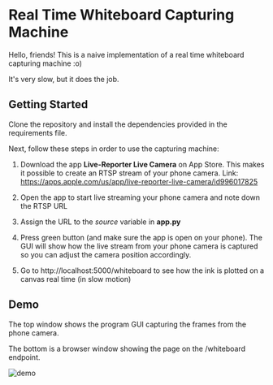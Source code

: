 # Real Time Whiteboard Capturing Machine

Hello, friends! This is a naive implementation of a real time whiteboard capturing machine :o) 

It's very slow, but it does the job.
 
## Getting Started

Clone the repository and install the dependencies provided in the requirements file. 

Next, follow these steps in order to use the capturing machine: 

1. Download the app **Live-Reporter Live Camera** on App Store. This makes it possible to create an RTSP stream of your phone camera. Link: https://apps.apple.com/us/app/live-reporter-live-camera/id996017825

2. Open the app to start live streaming your phone camera and note down the RTSP URL

3. Assign the URL to the *source* variable in **app.py**

4. Press green button (and make sure the app is open on your phone). The GUI will show how the live stream from your phone camera is captured so you can adjust the camera position accordingly.

5. Go to http://localhost:5000/whiteboard to see how the ink is plotted on a canvas real time (in slow motion) 

## Demo

The top window shows the program GUI capturing the frames from the phone camera.

The bottom is a browser window showing the page on the /whiteboard endpoint. 

![demo](demo.gif)



